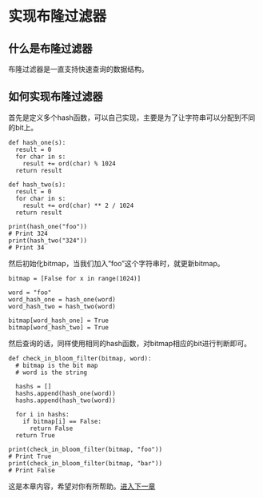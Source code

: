 
# 实现布隆过滤器

## 什么是布隆过滤器

布隆过滤器是一直支持快速查询的数据结构。

## 如何实现布隆过滤器

首先是定义多个hash函数，可以自己实现，主要是为了让字符串可以分配到不同的bit上。

```
def hash_one(s):
  result = 0
  for char in s:
    result += ord(char) % 1024
  return result

def hash_two(s):
  result = 0
  for char in s:
    result += ord(char) ** 2 / 1024
  return result

print(hash_one("foo"))
# Print 324
print(hash_two("324"))
# Print 34
```

然后初始化bitmap，当我们加入“foo”这个字符串时，就更新bitmap。

```
bitmap = [False for x in range(1024)]

word = "foo"
word_hash_one = hash_one(word)
word_hash_two = hash_two(word)

bitmap[word_hash_one] = True
bitmap[word_hash_two] = True
```

然后查询的话，同样使用相同的hash函数，对bitmap相应的bit进行判断即可。

```
def check_in_bloom_filter(bitmap, word):
  # bitmap is the bit map
  # word is the string

  hashs = []
  hashs.append(hash_one(word))
  hashs.append(hash_two(word))

  for i in hashs:
    if bitmap[i] == False:
      return False
  return True

print(check_in_bloom_filter(bitmap, "foo"))
# Print True
print(check_in_bloom_filter(bitmap, "bar"))
# Print False
```

这是本章内容，希望对你有所帮助。[进入下一章](./010布隆过滤器.md)

